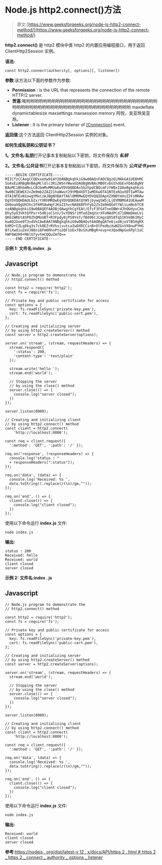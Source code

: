 # Node.js http2.connect()方法

> 原文:[https://www.geeksforgeeks.org/node-js-http2-connect-method/](https://www.geeksforgeeks.org/node-js-http2-connect-method/)

**http2.connect()** 是 http2 模块中类 http2 的内置应用编程接口，用于返回 ClientHttp2Session 实例。

**语法:**

```
const http2.connect(authority[, options][, listener])

```

**参数**:该方法以下面的参数作为参数:

*   **Permission** : is the URL that represents the connection of the remote HTTP/2 server.
*   **贺喜**:唉哟哟哟哟哟哟哟哟哟哟哟哟哟哟哟哟哟哟哟哟哟哟哟哟哟哟哟哟哟哟哟哟哟哟哟哟哟哟哟哟哟哟哟哟哟哟哟哟哟哟哟哟哟哟哟哟哟哟哟 maxdeflate dynamictablesize maxsettings maxsession memory 阿悦，吴亚玲吴亚玲。
*   **Listener** : It is the primary listener of [[Connection]](https://nodejs.org/dist/latest-v12.x/docs/api/http2.html#http2_event_connect) event.

**返回值**:这个方法返回 ClientHttp2Session 实例的对象。

**如何生成私钥和公钥证书？**

**1。文件名:私钥**打开记事本复制粘贴以下密钥，将文件保存为 ***私钥***

**2。文件名:公共证书**打开记事本复制粘贴以下密钥，将文件保存为 ***公共证书 pem***

```
-----BEGIN CERTIFICATE-----
MIICfzCCAegCCQDxxeXw914Y2DANBgkqhkiG9w0BAQsFADCBgzELMAkGA1UEBhMC
SU4xEzARBgNVBAgMCldlc3RiZW5nYWwxEDAOBgNVBAcMB0tvbGthdGExFDASBgNV
BAoMC1BhbmNvLCBJbmMuMRUwEwYDVQQDDAxSb2hpdCBQcmFzYWQxIDAeBgkqhkiG
9w0BCQEWEXJvZm9mb2ZAZ21haWwuY29tMB4XDTIwMDkwOTA1NTExN1oXDTIwMTAw
OTA1NTExN1owgYMxCzAJBgNVBAYTAklOMRMwEQYDVQQIDApXZXN0YmVuZ2FsMRAw
DgYDVQQHDAdLb2xrYXRhMRQwEgYDVQQKDAtQYW5jbywgSW5jLjEVMBMGA1UEAwwM
Um9oaXQgUHJhc2FkMSAwHgYJKoZIhvcNAQkBFhFyb2ZvZm9mQGdtYWlsLmNvbTCB
nzANBgkqhkiG9w0BAQEFAAOBjQAwgYkCgYEAt/EfcF3FG4TneOBWr4JhOUdyuCXm
Dhy5yO3VKtQfPxr+5d0joCSnn/5vYDNSr1MfedZmqVxrXFoMAdPCd71BNmDmeLVi
QK61WREtASP0ZhQMoUBT+R3Fpdy0jPS0YoT/fBd96CJCmgsQOS8Tq5IKVeB61MyC
kwAQ2Goe0T3sdVkCAwEAATANBgkqhkiG9w0BAQsFAAOBgQATe6ixdAjoV7BSHgRX
bXM2+IZLq8kq3s7ck0EZrRVhsivutcaZwDXRCCinB+OlPedbzXwNZGvVX0nwPYHG
BfiXwdiuZeVJ88ni6Fm6RhoPtu2QF1UExfBvSXuMBgR+evp+e3QadNpGx6Ppl1aC
hWF6W2H9+MAlU7yvtmCQQuZmfQ==
-----END CERTIFICATE-----
```

**示例 1:** **文件名:index . js**

## Javascript

```
// Node.js program to demonstrate the
// http2.connect() method

const http2 = require('http2');
const fs = require('fs');

// Private key and public certificate for access
const options = {
  key: fs.readFileSync('private-key.pem'),
  cert: fs.readFileSync('public-cert.pem'),
};

// Creating and initializing server
// by using http2.createServer() method
const server = http2.createServer(options);

server.on('stream', (stream, requestHeaders) => {
  stream.respond({ 
    ':status': 200, 
    'content-type': 'text/plain' 
  });

  stream.write('hello ');
  stream.end('world');

  // Stopping the server
  // by using the close() method
  server.close(() => {
    console.log("server closed");
  })
});

server.listen(8000);

// Creating and initializing client
// by using http2.connect() method
const client = http2.connect(
    'http://localhost:8000');

const req = client.request({ 
  ':method': 'GET', ':path': '/' });

req.on('response', (responseHeaders) => {
  console.log("status : " 
  + responseHeaders[":status"]);
});

req.on('data', (data) => {
  console.log('Received: %s ',
  data.toString().replace(/(\n)/gm,""));
});

req.on('end', () => {
  client.close(() => {
    console.log("client closed");
  })
});
```

使用以下命令运行 **index.js** 文件:

```
node index.js
```

**输出:**

```
status : 200
Received: hello
Received: world
client closed
server closed

```

**示例 2:** **文件名:index . js**

## Javascript

```
// Node.js program to demonstrate the
// http2.connect() method

const http2 = require('http2');
const fs = require('fs');

// Private key and public certificate for access
const options = {
  key: fs.readFileSync('private-key.pem'),
  cert: fs.readFileSync('public-cert.pem'),
};

// Creating and initializing server
// by using http2.createServer() method
const server = http2.createServer(options);

server.on('stream', (stream, requestHeaders) => {
  stream.end('world');

  // Stopping the server
  // by using the close() method
  server.close(() => {
    console.log("server closed");
  })
});

server.listen(8000);

// Creating and initializing client
// by using http2.connect() method
const client = http2.connect(
    'http://localhost:8000');

const req = client.request({ 
  ':method': 'GET', ':path': '/' });

req.on('data', (data) => {
  console.log('Received: %s ',
  data.toString().replace(/(\n)/gm,""));
});

req.on('end', () => {
  client.close(() => {
    console.log("client closed");
  })
});
```

使用以下命令运行 **index.js** 文件:

```
node index.js
```

**输出:**

```
Received: world
client closed
server closed

```

**参考:**[https://nodejs . org/dist/latest-v 12 . x/docs/API/https 2 . html # https 2 _ https 2 _ connect _ authority _ options _ listener](https://nodejs.org/dist/latest-v12.x/docs/api/http2.html#http2_http2_connect_authority_options_listener)